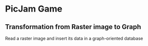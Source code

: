 # PicJam Game

## Transformation from Raster image to Graph

Read a raster image and insert its data in a graph-oriented database
